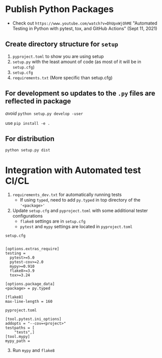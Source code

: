 # Publish Python Packages 
* Check out `https://www.youtube.com/watch?v=DhUpxWjOhME` "Automated Testing in Python with pytest, tox, and GitHub Actions" (Sept 11, 2021)

## Create directory structure for `setup`
1. `pyproject.toml` to show you are using setup
2. `setup.py` with the least amount of code (as most of it will be in `setup.cfg`)
3. `setup.cfg`
4. `requirements.txt` (More specific than setup.cfg)


##  For development so updates to the `.py` files are reflected in package
_avoid_ `python setup.py develop -user`

use `pip install -e .`

##  For distribution
`python setup.py dist`


# Integration with Automated test CI/CL
1. `requirements_dev.txt` for automatically running tests
    *  If using `typed`, need to add `py.typed` in top directory of the `'<package>'`
2. Update `setup.cfg`  and `pyproject.toml` with some additional tester configurations
    * `flake8`  settings are in `setup.cfg`
    * `pytest` and `mypy` settings are located in `pyproject.toml`

`setup.cfg`
```

[options.extras_require]
testing = 
  pytest>=5.0
  pytest-cov>=2.0
  mypy>=0.910
  flake8>=3.9
  tox>=3.24

[options.package_data]
<package> = py.typed

[flake8]
max-line-length = 160
```

`pyproject.toml`
```
[tool.pytest.ini_options]
addopts = "--cov=<project>"
testpaths = [ 
    "tests",]
[tool.mypy]
mypy_path = 
```


3. Run `mypy` and `flake8`

